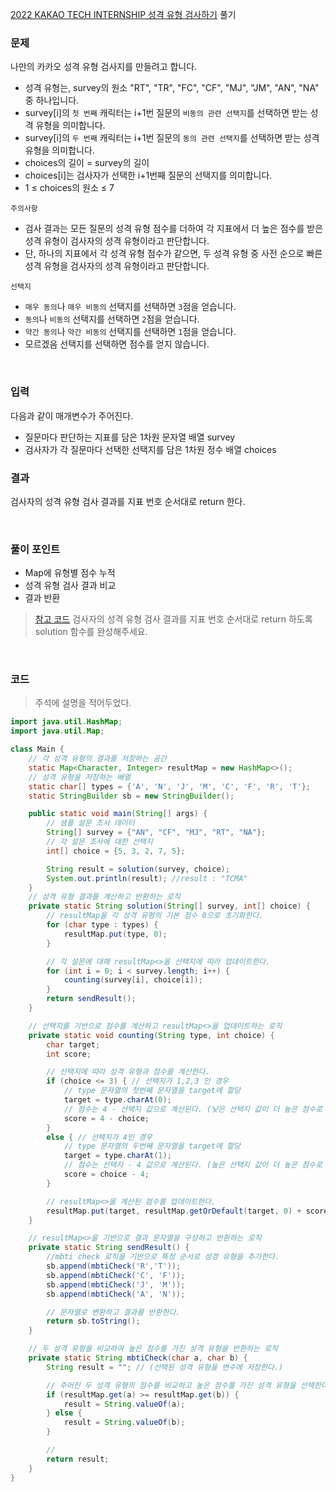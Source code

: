 [2022 KAKAO TECH INTERNSHIP 성격 유형 검사하기](https://school.programmers.co.kr/learn/courses/30/lessons/118666) 풀기

### 문제
나만의 카카오 성격 유형 검사지를 만들려고 합니다. <br>
+ 성격 유형는, survey의 원소 "RT", "TR", "FC", "CF", "MJ", "JM", "AN", "NA" 중 하나입니다.
+ survey[i]의 `첫 번째` 캐릭터는 i+1번 질문의 `비동의 관련 선택지`를 선택하면 받는 성격 유형을 의미합니다.
+ survey[i]의 `두 번째` 캐릭터는 i+1번 질문의 `동의 관련 선택지`를 선택하면 받는 성격 유형을 의미합니다.
+ choices의 길이 = survey의 길이
+ choices[i]는 검사자가 선택한 i+1번째 질문의 선택지를 의미합니다.
+ 1 ≤ choices의 원소 ≤ 7

`주의사항` <br>
+ 검사 결과는 모든 질문의 성격 유형 점수를 더하여 각 지표에서 더 높은 점수를 받은 성격 유형이 검사자의 성격 유형이라고 판단합니다. 
+ 단, 하나의 지표에서 각 성격 유형 점수가 같으면, 두 성격 유형 중 사전 순으로 빠른 성격 유형을 검사자의 성격 유형이라고 판단합니다.

`선택지` <br>
+ `매우 동의`나 `매우 비동의` 선택지를 선택하면 `3`점을 얻습니다.
+ `동의`나 `비동의` 선택지를 선택하면 `2`점을 얻습니다.
+ `약간 동의`나 `약간 비동의` 선택지를 선택하면 `1`점을 얻습니다.
+ 모르겠음 선택지를 선택하면 점수를 얻지 않습니다.

<br>

### 입력
다음과 같이 매개변수가 주어진다.
+ 질문마다 판단하는 지표를 담은 1차원 문자열 배열 survey
+ 검사자가 각 질문마다 선택한 선택지를 담은 1차원 정수 배열 choices

### 결과
검사자의 성격 유형 검사 결과를 지표 번호 순서대로 return 한다.

<br>

### 풀이 포인트
+ Map에 유형별 점수 누적
+ 성격 유형 검사 결과 비교
+ 결과 반환
> [참고 코드](https://sanghoo.tistory.com/111)
 검사자의 성격 유형 검사 결과를 지표 번호 순서대로 return 하도록 solution 함수를 완성해주세요.

<br>

### 코드
> 주석에 설명을 적어두었다.
```java
import java.util.HashMap;
import java.util.Map;

class Main {
    // 각 성격 유형의 결과를 저장하는 공간
    static Map<Character, Integer> resultMap = new HashMap<>();
    // 성격 유형을 저장하는 배열
    static char[] types = {'A', 'N', 'J', 'M', 'C', 'F', 'R', 'T'};
    static StringBuilder sb = new StringBuilder();

    public static void main(String[] args) {
        // 샘플 설문 조사 데이터
        String[] survey = {"AN", "CF", "MJ", "RT", "NA"};
        // 각 설문 조사에 대한 선택지
        int[] choice = {5, 3, 2, 7, 5};

        String result = solution(survey, choice);
        System.out.println(result); //result : "TCMA"
    }
    // 성격 유형 결과를 계산하고 반환하는 로직
    private static String solution(String[] survey, int[] choice) {
        // resultMap을 각 성격 유형의 기본 점수 0으로 초기화한다.
        for (char type : types) {
            resultMap.put(type, 0);
        }

        // 각 설문에 대해 resultMap<>을 선택지에 따라 업데이트한다.
        for (int i = 0; i < survey.length; i++) {
            counting(survey[i], choice[i]);
        }
        return sendResult();
    }

    // 선택지를 기반으로 점수를 계산하고 resultMap<>을 업데이트하는 로직
    private static void counting(String type, int choice) {
        char target;
        int score;

        // 선택지에 따라 성격 유형과 점수를 계산한다.
        if (choice <= 3) { // 선택지가 1,2,3 인 경우
            // type 문자열의 첫번째 문자열을 target에 할당
            target = type.charAt(0);
            // 점수는 4 - 선택지 값으로 계산된다. (낮은 선택지 값이 더 높은 점수로 반영되는 방식)
            score = 4 - choice;
        }
        else { // 선택지가 4인 경우
            // type 문자열의 두번째 문자열을 target에 할당
            target = type.charAt(1);
            // 점수는 선택지 - 4 값으로 계산된다. (높은 선택지 값이 더 높은 점수로 반영)
            score = choice - 4;
        }

        // resultMap<>을 계산된 점수를 업데이트한다.
        resultMap.put(target, resultMap.getOrDefault(target, 0) + score);
    }

    // resultMap<>을 기반으로 결과 문자열을 구성하고 반환하는 로직
    private static String sendResult() {
        //mbti check 로직을 기반으로 특정 순서로 성경 유형을 추가한다.
        sb.append(mbtiCheck('R','T'));
        sb.append(mbtiCheck('C', 'F'));
        sb.append(mbtiCheck('J', 'M'));
        sb.append(mbtiCheck('A', 'N'));

        // 문자열로 변환하고 결과를 반환한다.
        return sb.toString();
    }

    // 두 성격 유형을 비교하여 높은 점수를 가진 성격 유형을 반환하는 로직
    private static String mbtiCheck(char a, char b) {
        String result = ""; // (선택된 성격 유형을 변수에 저장한다.)

        // 주어진 두 성격 유형의 점수를 비교하고 높은 점수를 가진 성격 유형을 선택한다.
        if (resultMap.get(a) >= resultMap.get(b)) {
            result = String.valueOf(a);
        } else {
            result = String.valueOf(b);
        }

        //
        return result;
    }
}
```
